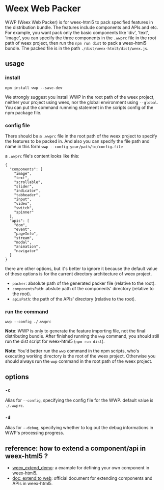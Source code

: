# Weex Web Packer

WWP (Weex Web Packer) is for weex-html5 to pack specified features in the distribution bundle. The features include components and APIs and etc. For example, you want pack only the basic components like 'div', 'text', 'image', you can specify the three components in the `.wwprc` file in the root path of weex project, then run the `npm run dist` to pack a weex-html5 bundle. The packed file is in the path `./dist/weex-html5/dist/weex.js`. 

## usage

### install

```
npm install wwp --save-dev
```

We strongly suggest you install WWP in the root path of the weex project, neither your project using weex, nor the global environment using `--global`.
You can put the command runnning statement in the scripts config of the npm package file.

### config file

There should be a `.wwprc` file in the root path of the weex project to specify the features to be packed in. And also you can specify the file path and name in this form `wwp --config your/path/to/config.file`

a `.wwprc` file's content looks like this:

```
{
  "components": [
    "image",
    "text",
    "scrollable",
    "slider",
    "indicator",
    "tabheader",
    "input",
    "video",
    "switch",
    "spinner"
  ],
  "apis": [
    "dom",
    "event",
    "pageInfo",
    "stream",
    "modal",
    "animation",
    "navigator"
  ]
}
```

there are other options, but it's better to ignore it because the default value of these options is for the current directory architecture of weex project.

* `packer`: absolute path of the generated packer file (relative to the root).
* `componentsPath`: abslute path of the components' directory (relative to the root).
* `apisPath`: the path of the APIs' directory (relative to the root).

### run the command

```
wwp --config ./.wwprc
```

**Note**: WWP is only to generate the feature importing file, not the final distributing bundle. After finished running the `wwp` command, you should still run the dist script for weex-html5 (`npm run dist`).

**Note**: You'd better run the `wwp` command in the npm scripts, who's executing working directory is the root of the weex project. Otherwise you should always run the `wwp` command in the root path of the weex project.

## options

### `-c`

Alias for `--config`, specifying the config file for the WWP. default value is `./.wwprc`.

### `-d`

Alias for `--debug`, specifying whether to log out the debug informations in WWP's processing progress.

## reference: how to extend a component/api in weex-html5 ?

* [weex_extend_demo](https://github.com/MrRaindrop/weex_extend_demo): a example for defining your own component in weex-html5. 
* [doc: extend to web](http://alibaba.github.io/weex/doc/advanced/extend-to-html5.html): official document for extending components and APIs in weex-html5.
